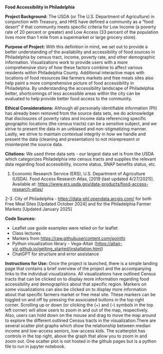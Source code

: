 <b> Food Accessibility in Philadelphia </b>

<b> Project Background:</b> The USDA (or The U.S. Department of Agriculture) in conjunction with Treasury, and HHS have defined a community as a “food desert” if that community meets specific criteria for Low Income (a poverty rate of 20 percent or greater) and Low Access (33 percent of the population lives more than 1 mile from a supermarket or large grocery store).

<b>Purpose of Project: </b>With this definition in mind, we set out to provide a better understanding of the availability and accessibility of food sources in Philadelphia by census tract, income, poverty rate, and other demographic information. Visualizations work to provide users with a more comprehensive story of how these factors combine to affect various residents within Philadelphia County. Additional interactive maps with locations of food resources like farmers markets and free meals sites also help paint a more comprehensive picture of food accessibility in Philadelphia. By understanding the accessibility landscape of Philadelphia better, shortcomings of less accessible areas within the city can be evaluated to help provide better food access to the community.

<b>Ethical Considerations:</b> Although all personally identifiable information (PII) has already been removed from the source data sets, we do acknowledge that disclosures of poverty rates and income data referencing specific geographic locations (the census tracts) can be a sensitive subject, and we strive to present the data in an unbiased and non-stigmatizing manner. Lastly, we strive to maintain contextual integrity in how we handle and present the data (cleaning and presentation) to not misrepresent or misinterpret the source data.

<b>Citations: </b>
We used three data sets - our largest data set is from the USDA which categorizes Philadelphia into census tracts and supplies the relevant data regarding food accessibility, income status, SNAP benefits status, etc.

1. Economic Research Service (ERS), U.S. Department of Agriculture (USDA). Food Access Research Atlas,  [2019 (last updated 4/27/2021)]. Available at: https://www.ers.usda.gov/data-products/food-access-research-atlas/

2-3. City of Philadelphia - https://data-phl.opendata.arcgis.com/ for both Free Meal Sites [Updated October 2024] and for the Philadelphia Farmer Markets [Updated January 2025]

<b>Code Sources:</b>
- Leaflet use guide examples were relied on for leaflet
- Class lectures 
- Markers from https://raw.githubusercontent.com/pointhi
- Python visualization library - Vega-Altair (https://altair-viz.github.io/getting_started/installation.html)
- ChatGPT for structure and error assistance 

<b>Instructions for Use:</b> Once the project is launched, there is a simple landing page that contains a brief overview of the project and the accompanying links to the individual visualizations. All visualizations have outlined Census tracts that can be clicked on to display more information regarding food accessibility and demographics about that specific region. Markers on some visualizations can also be clicked on to display more information about that specific farmers market or free meal site. These markers can be toggled on and off by pressing the associated buttons in the top right corner. Scrolling up or down (or clicking the (+) and (-) symbols in the top left corner) will allow users to zoom in and out of the map, respectively. Also, users can hold down on the mouse and drag to move the map around to explore the different outlined Census tracts in the visualization.There are several scatter plot graphs which show the relationship between median income and low-access seniors, low-access kids. The scatterplot has controls in the top right, above the graph that allow you to zoom in and zoom out. One scatter plot is not hosted in the github pages but is a python file to run in jupyter notebook.

